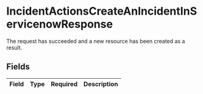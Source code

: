 # IncidentActionsCreateAnIncidentInServicenowResponse

The request has succeeded and a new resource has been created as a result.


## Fields

| Field       | Type        | Required    | Description |
| ----------- | ----------- | ----------- | ----------- |